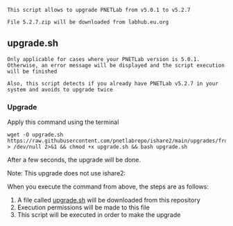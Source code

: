 ```linux
This script allows to upgrade PNETLab from v5.0.1 to v5.2.7

File 5.2.7.zip will be downloaded from labhub.eu.org
```

## upgrade.sh

`Only applicable for cases where your PNETLab version is 5.0.1. Otherwise, an error message will be displayed and the script execution will be finished`

`Also, this script detects if you already have PNETLab v5.2.7 in your system and avoids to upgrade twice`

### Upgrade

Apply this command using the terminal

```linux
wget -O upgrade.sh https://raw.githubusercontent.com/pnetlabrepo/ishare2/main/upgrades/from_5.0.1_to_5.2.7/upgrade.sh > /dev/null 2>&1 && chmod +x upgrade.sh && bash upgrade.sh
```

After a few seconds, the upgrade will be done.

Note: This upgrade does not use ishare2:

When you execute the command from above, the steps are as follows:

1) A file called [upgrade.sh](https://raw.githubusercontent.com/pnetlabrepo/ishare2/main/upgrades/from_5.0.1_to_5.2.7/upgrade.sh) will be downloaded from this repository
2) Execution permissions will be made to this file
3) This script will be executed in order to make the upgrade
